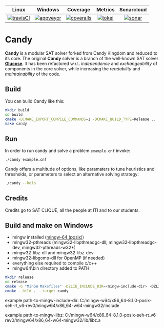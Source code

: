 |        Linux        |       Windows       |       Coverage       |     Metrics      |    Sonarcloud     |
|:-------------------:|:-------------------:|:--------------------:|:----------------:|:-----------------:|
| [![travisCI][1]][2] | [![appveyor][3]][4] | [![coveralls][5]][6] | [![tokei][7]][8] | [![sonar][9]][10] |

[1]: https://travis-ci.org/Udopia/candy-kingdom.svg?branch=master
[2]: https://travis-ci.org/Udopia/candy-kingdom
[3]: https://ci.appveyor.com/api/projects/status/s9w7la4p8pdi5cja?svg=true
[4]: https://ci.appveyor.com/project/Udopia/candy-kingdom/branch/master
[5]: https://coveralls.io/repos/github/Udopia/candy-kingdom/badge.svg?branch=master
[6]: https://coveralls.io/github/Udopia/candy-kingdom?branch=master
[7]: https://tokei.rs/b1/github/udopia/candy-kingdom?category=code
[8]: https://github.com/Aaronepower/tokei#badges
[9]: https://sonarcloud.io/api/project_badges/measure?project=candy&metric=alert_status
[10]: https://sonarcloud.io/dashboard?id=candy

# Candy

**Candy** is a modular SAT solver forked from Candy Kingdom and reduced to its core. The original **Candy** solver is a branch of the well-known SAT solver **[Glucose](http://www.labri.fr/perso/lsimon/glucose/)**. It has been refactored w.r.t. *independence* and *exchangeability* of components in the core solver, while increasing the *readability* and *maintainability* of the code. 

## Build

You can build Candy like this:
```bash
mkdir build
cd build
cmake -DCMAKE_EXPORT_COMPILE_COMMANDS=1 -DCMAKE_BUILD_TYPE=Release ..
make candy
```

## Run

In order to run candy and solve a problem `example.cnf` invoke:
```bash
./candy example.cnf
```

Candy offers a multitude of options, like paramaters to tune heuristics and thresholds, or parameters to select an alternative solving strategy:
```bash
./candy --help
``` 


## Credits

Credits go to SAT CLIQUE, all the people at ITI and to our students. 


## Build and make on Windows
- mingw installed ([mingw-64 (posix)](https://sourceforge.net/projects/mingw-w64/files/Toolchains%20targetting%20Win32/Personal%20Builds/mingw-builds/installer/mingw-w64-install.exe/download))
- mingw32-pthreads (mingw32-libpthreadgc-dll, mingw32-libpthreadgc-dev, mingw32-pthreads-w32*)
- mingw32-libz-dll and mingw32-libz-dev
- mingw32-libgomp-dll for OpenMP (if needed)
- everything else required to compile c/c++
- mingw64\bin directory added to PATH

```bash
mkdir release
cd release
cmake -G "MinGW Makefiles" -DZLIB_INCLUDE_DIR=<mingw-include-dir> -DZLIB_LIBRARY=<path-to-mingw-libz.a> -DCMAKE_EXPORT_COMPILE_COMMANDS=1 -DCMAKE_BUILD_TYPE=Release ..
cmake --bild . --target candy
```

example path-to-mingw-include-dir: C:/mingw-w64/x86_64-8.1.0-posix-seh-rt_v6-rev0/mingw64/x86_64-w64-mingw32/include

example path-to-mingw-libz: C:/mingw-w64/x86_64-8.1.0-posix-seh-rt_v6-rev0/mingw64/x86_64-w64-mingw32/lib/libz.a
